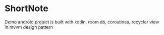 # ShortNote
Demo android project is built with kotlin, room db, coroutines, recycler view in mvvm design pattern
